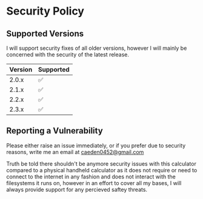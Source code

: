 # Security Policy

## Supported Versions

I will support security fixes of all older versions, however I will mainly be concerned with the security of the latest release.

| Version | Supported          |
| ------- | ------------------ |
| 2.0.x   | :white_check_mark: |
| 2.1.x   | :white_check_mark: |
| 2.2.x   | :white_check_mark: |
| 2.3.x   | :white_check_mark: |

## Reporting a Vulnerability

Please either raise an issue immediately, or if you prefer due to security reasons, write me an email at caeden0452@gmail.com

Truth be told there shouldn't be anymore security issues with this calculator compared to a physical handheld calculator as it does not require or need to connect to the internet in any fashion and does not interact with the filesystems it runs on, however in an effort to cover all my bases, I will always provide support for any percieved saftey threats.
